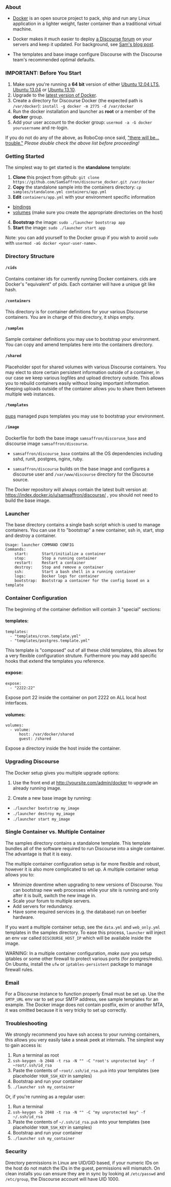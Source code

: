 ### About

- [Docker](https://www.docker.io/) is an open source project to pack, ship and run any Linux application in a lighter weight, faster container than a traditional virtual machine.

- Docker makes it much easier to deploy [a Discourse forum](https://github.com/discourse/discourse) on your servers and keep it updated. For background, see [Sam's blog post](http://samsaffron.com/archive/2013/11/07/discourse-in-a-docker-container). 

- The templates and base image configure Discourse with the Discourse team's recommended optimal defaults. 


### IMPORTANT: Before You Start

1. Make sure you're running a **64 bit** version of either [Ubuntu 12.04 LTS](http://releases.ubuntu.com/precise/), [Ubuntu 13.04](http://releases.ubuntu.com/13.04/) or [Ubuntu 13.10](http://releases.ubuntu.com/13.10/).
1. Upgrade to the [latest version of Docker](http://docs.docker.io/en/latest/installation/ubuntulinux/).
1. Create a directory for Discourse Docker (the expected path is `/var/docker`): `install -g docker -m 2775 -d /var/docker`
1. Run the docker installation and launcher as **root** or a member of the **docker** group.
1. Add your user account to the docker group: `usermod -a -G docker yourusername` and re-login.

If you do not do any of the above, as RoboCop once said, ["there will be… trouble."](http://www.youtube.com/watch?v=XxarhampSNI) *Please double check the above list before proceeding!*

### Getting Started

The simplest way to get started is the  **standalone** template:

1. **Clone** this project from github: `git clone https://github.com/SamSaffron/discourse_docker.git /var/docker`
2. **Copy** the standalone sample into the containers directory: `cp samples/standalone.yml containers/app.yml`
3. **Edit** `containers/app.yml` with your environment specific information
  - [bindings](#expose)
  - [volumes](#volumes) (make sure you create the appropriate directories on the host)
4. **Bootstrap** the image: `sudo ./launcher bootstrap app`
5. **Start** the image: `sudo ./launcher start app`

Note: you can add yourself to the Docker group if you wish to avoid `sudo` with `usermod -aG docker <your-user-name>`.

### Directory Structure

#### `/cids`

Contains container ids for currently running Docker containers. cids are Docker's "equivalent" of pids. Each container will have a unique git like hash.

#### `/containers`

This directory is for container definitions for your various Discourse containers. You are in charge of this directory, it ships empty.

#### `/samples`

Sample container definitions you may use to bootstrap your environment. You can copy and amend templates here into the containers directory.

#### `/shared`

Placeholder spot for shared volumes with various Discourse containers. You may elect to store certain persistent information outside of a container, in our case we keep various logfiles and upload directory outside. This allows you to rebuild containers easily without losing important information. Keeping uploads outside of the container allows you to share them between multiple web instances.

#### `/templates`

[pups](https://github.com/samsaffron/pups) managed pups templates you may use to bootstrap your environment.

#### `/image`

Dockerfile for both the base image `samsaffron/discoruse_base` and discourse image `samsaffron/discourse`.

- `samsaffron/discourse_base` contains all the OS dependencies including sshd, runit, postgres, nginx, ruby.

- `samsaffron/discourse` builds on the base image and configures a discourse user and `/var/www/discourse` directory for the Discourse source.

The Docker repository will always contain the latest built version at: https://index.docker.io/u/samsaffron/discourse/ , you should not need to build the base image.

### Launcher

The base directory contains a single bash script which is used to manage containers. You can use it to "bootstrap" a new container, ssh in, start, stop and destroy a container.

```
Usage: launcher COMMAND CONFIG
Commands:
    start:      Start/initialize a container
    stop:       Stop a running container
    restart:    Restart a container
    destroy:    Stop and remove a container
    ssh:        Start a bash shell in a running container
    logs:       Docker logs for container
    bootstrap:  Bootstrap a container for the config based on a template
```


### Container Configuration

The beginning of the container definition will contain 3 "special" sections:

#### templates:

```
templates:
  - "templates/cron.template.yml"
  - "templates/postgres.template.yml"
```

This template is "composed" out of all these child templates, this allows for a very flexible configuration struture. Furthermore you may add specific hooks that extend the templates you reference.

#### expose:

```
expose:
  - "2222:22"
```

Expose port 22 inside the container on port 2222 on ALL local host interfaces.


#### volumes:

```
volumes:
  - volume:
      host: /var/docker/shared
      guest: /shared

```

Expose a directory inside the host inside the container.

### Upgrading Discourse

The Docker setup gives you multiple upgrade options:

1. Use the front end at http://yoursite.com/admin/docker to upgrade an already running image.

2. Create a new base image by running:
  - `./launcher bootstrap my_image`
  - `./launcher destroy my_image`
  - `./launcher start my_image`

### Single Container vs. Multiple Container

The samples directory contains a standalone template. This template bundles all of the software required to run Discourse into a single container. The advantage is that it is easy.

The multiple container configuration setup is far more flexible and robust, however it is also more complicated to set up. A multiple container setup allows you to:

- Minimize downtime when upgrading to new versions of Discourse. You can bootstrap new web processes while your site is running and only after it is built, switch the new image in. 
- Scale your forum to multiple servers.
- Add servers for redundancy.
- Have some required services (e.g. the database) run on beefier hardware.

If you want a multiple container setup, see the `data.yml` and `web_only.yml` templates in the samples directory. To ease this process, `launcher` will inject an env var called `DISCOURSE_HOST_IP` which will be available inside the image.

WARNING: In a multiple container configuration, *make sure* you setup iptables or some other firewall to protect various ports (for postgres/redis).
On Ubuntu, install the `ufw` or `iptables-persistent` package to manage firewall rules.

### Email

For a Discourse instance to function properly Email must be set up. Use the `SMTP_URL` env var to set your SMTP address, see sample templates for an example. The Docker image does not contain postfix, exim or another MTA, it was omitted because it is very tricky to set up correctly.

### Troubleshooting

We strongly recommend you have ssh access to your running containers, this allows you very easily take a sneak peek at internals. The simplest way to gain access is:

1. Run a terminal as root
1. `ssh-keygen -b 2048 -t rsa -N "" -C "root's unprotected key" -f ~root/.ssh/id_rsa`
1. Paste the contents of `~root/.ssh/id_rsa.pub` into your templates (see placeholder `YOUR_SSH_KEY` in samples)
1. Bootstrap and run your container
1. `./launcher ssh my_container`

Or, if you're running as a regular user:

1. Run a terminal
1. `ssh-keygen -b 2048 -t rsa -N "" -C "my unprotected key" -f ~/.ssh/id_rsa`
1. Paste the contents of `~/.ssh/id_rsa.pub` into your templates (see placeholder `YOUR_SSH_KEY` in samples)
1. Bootstrap and run your container
1. `./launcher ssh my_container`

### Security

Directory permissions in Linux are UID/GID based, if your numeric IDs on the
host do not match the IDs in the guest, permissions will mismatch. On clean
installs you can ensure they are in sync by looking at `/etc/passwd` and
`/etc/group`, the Discourse account will have UID 1000.
